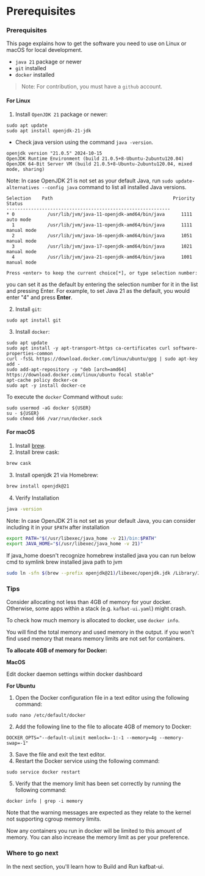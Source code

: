 # Prerequisites

### Prerequisites

This page explains how to get the software you need to use on Linux or macOS for local development.

* `java 21` package or newer
* `git` installed
* `docker` installed

> Note: For contribution, you must have a `github` account.

#### For Linux

1. Install `OpenJDK 21` package or newer:

```
sudo apt update
sudo apt install openjdk-21-jdk
```

* Check java version using the command `java -version`.

```
openjdk version "21.0.5" 2024-10-15
OpenJDK Runtime Environment (build 21.0.5+8-Ubuntu-2ubuntu120.04)
OpenJDK 64-Bit Server VM (build 21.0.5+8-Ubuntu-2ubuntu120.04, mixed mode, sharing)
```

Note: In case OpenJDK 21 is not set as your default Java, run `sudo update-alternatives --config java` command to list all installed Java versions.

```
Selection    Path                                            Priority   Status
------------------------------------------------------------
* 0            /usr/lib/jvm/java-11-openjdk-amd64/bin/java      1111      auto mode
  1            /usr/lib/jvm/java-11-openjdk-amd64/bin/java      1111      manual mode
  2            /usr/lib/jvm/java-16-openjdk-amd64/bin/java      1051      manual mode
  3            /usr/lib/jvm/java-17-openjdk-amd64/bin/java      1021      manual mode
  4            /usr/lib/jvm/java-21-openjdk-amd64/bin/java      1001      manual mode

Press <enter> to keep the current choice[*], or type selection number:
```

you can set it as the default by entering the selection number for it in the list and pressing Enter. For example, to set Java 21 as the default, you would enter "4" and press **Enter**.

2. Install `git`:

```
sudo apt install git
```

3. Install `docker`:

```
sudo apt update
sudo apt install -y apt-transport-https ca-certificates curl software-properties-common
curl -fsSL https://download.docker.com/linux/ubuntu/gpg | sudo apt-key add -
sudo add-apt-repository -y "deb [arch=amd64] https://download.docker.com/linux/ubuntu focal stable"
apt-cache policy docker-ce
sudo apt -y install docker-ce
```

To execute the `docker` Command without `sudo`:

```
sudo usermod -aG docker ${USER}
su - ${USER}
sudo chmod 666 /var/run/docker.sock
```

#### For macOS

1. Install [brew](https://brew.sh/).
2. Install brew cask:

```sh
brew cask
```

3. Install openjdk 21 via Homebrew:

```sh
brew install openjdk@21
```

4. Verify Installation

```sh
java -version
```

Note: In case OpenJDK 21 is not set as your default Java, you can consider including it in your `$PATH` after installation

```sh
export PATH="$(/usr/libexec/java_home -v 21)/bin:$PATH"
export JAVA_HOME="$(/usr/libexec/java_home -v 21)"
```

If java_home doesn't recognize homebrew installed java you can run below cmd to symlink brew installed java path to jvm

```sh
sudo ln -sfn $(brew --prefix openjdk@21)/libexec/openjdk.jdk /Library/Java/JavaVirtualMachines/openjdk-21.jdk
```

### Tips

Consider allocating not less than 4GB of memory for your docker. Otherwise, some apps within a stack (e.g. `kafbat-ui.yaml`) might crash.

To check how much memory is allocated to docker, use `docker info`.

You will find the total memory and used memory in the output. if you won't find used memory that means memory limits are not set for containers.

**To allocate 4GB of memory for Docker:**

**MacOS**

Edit docker daemon settings within docker dashboard

**For Ubuntu**

1. Open the Docker configuration file in a text editor using the following command:

```
sudo nano /etc/default/docker
```

2. Add the following line to the file to allocate 4GB of memory to Docker:

```
DOCKER_OPTS="--default-ulimit memlock=-1:-1 --memory=4g --memory-swap=-1"
```

3. Save the file and exit the text editor.
4. Restart the Docker service using the following command:

```
sudo service docker restart
```

5. Verify that the memory limit has been set correctly by running the following command:

```
docker info | grep -i memory
```

Note that the warning messages are expected as they relate to the kernel not supporting cgroup memory limits.

Now any containers you run in docker will be limited to this amount of memory. You can also increase the memory limit as per your preference.

### Where to go next

In the next section, you'll learn how to Build and Run kafbat-ui.
